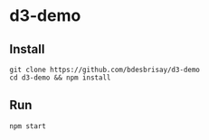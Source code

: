 # d3-demo

## Install
```
git clone https://github.com/bdesbrisay/d3-demo
cd d3-demo && npm install
```

## Run
`npm start`

